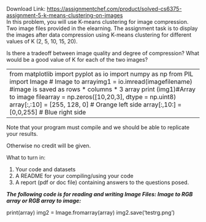 Download Link: https://assignmentchef.com/product/solved-cs6375-assignment-5-k-means-clustering-on-images
<br>
In this problem, you will use K-means clustering for image compression. Two image files provided in the elearning. The assignment task is to display the images after data compression using K-means clustering for different values of K (2, 5, 10, 15, 20).

Is there a tradeoff between image quality and degree of compression? What would be a good value of K for each of the two images?

<table width="642">

 <tbody>

  <tr>

   <td width="642">from matplotlib import pyplot as io import numpy as np from PIL import Image # Image to arrayimg1 = io.imread(imagefilename)  #image is saved as rows * columns * 3 array  print (img1)#Array to image filearray = np.zeros([10,20,3], dtype = np.uint8) array[:,:10] = [255, 128, 0]    # Orange left side array[:,10:]  = [0,0,255]   # Blue right side</td>

  </tr>

 </tbody>

</table>

Note that your program must compile and we should be able to replicate your results.

Otherwise no credit will be given.

What to turn in:

<ol>

 <li>Your code and datasets</li>

 <li>A README for your compiling/using your code</li>

 <li>A report (pdf or doc file) containing answers to the questions posed.</li>

</ol>




<strong><em>The following code is for reading and writing Image Files: Image to RGB array or RGB array to image: </em></strong>




print(array) img2 = Image.fromarray(array) img2.save(‘testrg.png’)



